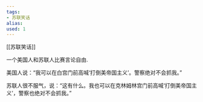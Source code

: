 ```yaml
---
tags: 
- 苏联笑话 
alias:
used: 1
---
```

[[苏联笑话]]


一个美国人和苏联人比赛言论自由.

美国人说：“我可以在白宫门前高喊‘打倒美帝国主义’。警察绝对不会抓我。”

苏联人很不服气，说：“这有什么。我也可以在克林姆林宫门前高喊‘打倒美帝国主义’，警察也绝对不会抓我。”


